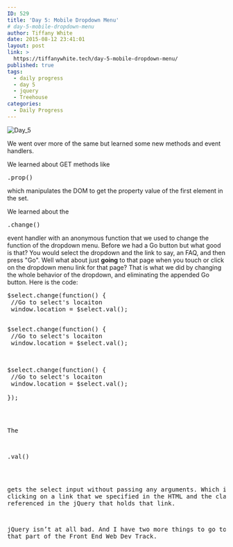 ```yaml
---
ID: 529
title: 'Day 5: Mobile Dropdown Menu'
# day-5-mobile-dropdown-menu
author: Tiffany White
date: 2015-08-12 23:41:01
layout: post
link: >
  https://tiffanywhite.tech/day-5-mobile-dropdown-menu/
published: true
tags:
  - daily progress
  - day 5
  - jquery
  - Treehouse
categories:
  - Daily Progress
---
```

<img class=" aligncenter" src="https://helloburgh.me/wp-content/uploads/2015/08/wpid-Screenshot-2015-08-12-17.55.12.png" alt="Day_5" />

We went over more of the same but learned some new methods and event handlers.

We learned about GET methods like

<pre class="lang:javascript decode:1 " >.prop()</pre>

which manipulates the DOM to get the property value of the first element in the set.

We learned about the

<pre class="lang:javascript decode:1 " >.change()</pre>

event handler with an anonymous function that we used to change the function of the dropdown menu. Before we had a Go button but what good is that? You would select the dropdown and the link to say, an FAQ, and then press "Go". Well what about just <strong>going</strong> to that page when you touch or click on the dropdown menu link for that page? That is what we did by changing the whole behavior of the dropdown, and eliminating the appended Go button. Here is the code:



<pre class="lang:javascript decode:1 " >$select.change(function() {
 //Go to select's locaiton
 window.location = $select.val();

<pre class="lang:javascript decode:1 " >$select.change(function() {
 //Go to select's locaiton
 window.location = $select.val();


<pre class="lang:javascript decode:1 " >$select.change(function() {
 //Go to select's locaiton
 window.location = $select.val();

});</pre>

The

<pre class="lang:javascript decode:1 " >.val()</pre>

gets the select input without passing any arguments. Which is just clicking on a link that we specified in the HTML and the class we referenced in the jQuery that holds that link.

jQuery isn’t at all bad. And I have two more things to go to complete that part of the Front End Web Dev Track.